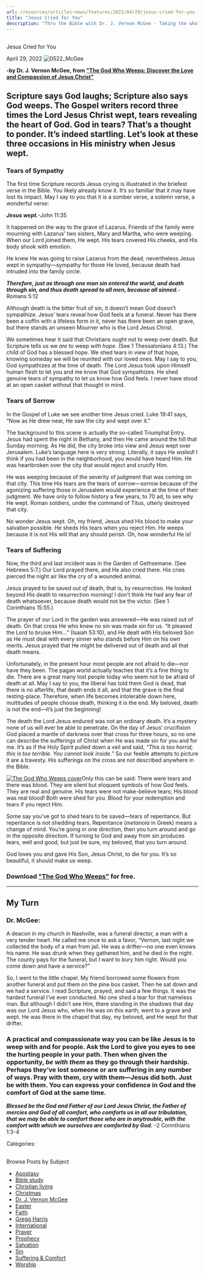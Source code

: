 ```yaml
---
url: /resources/articles-news/features/2022/04/29/jesus-cried-for-you
title: "Jesus Cried for You"
description: "Thru the Bible with Dr. J. Vernon McGee - Taking the whole Word to the whole world"
---
```







## 
 Jesus Cried for You


April 29, 2022
![](https://ttb.org/images/default-source/features-and-news/0522_mcgee35f94191-ee5d-477b-b806-832ae3c6dd46.jpg?sfvrsn=b5041816_1 "0522_McGee")




**-by Dr. J. Vernon McGee, from ["The God Who Weeps: Discover the Love and Compassion of Jesus Christ"](/docs/default-source/booklets/ttb_the-god-who-weeps.pdf?sfvrsn=4c001816_2)**

### 

### 

## Scripture says God laughs; Scripture also says God weeps. The Gospel writers record three times the Lord Jesus Christ wept, tears revealing the heart of God. God in tears? That’s a thought to ponder. It’s indeed startling. Let’s look at these three occasions in His ministry when Jesus wept.

### Tears of Sympathy

The first time Scripture records Jesus crying is illustrated in the briefest verse in the Bible. You likely already know it. It’s so familiar that it may have lost its impact. May I say to you that it is a somber verse, a solemn verse, a wonderful verse:

***Jesus wept.***-John 11:35 

It happened on the way to the grave of Lazarus. Friends of the family were mourning with Lazarus’ two sisters, Mary and Martha, who were weeping. When our Lord joined them, He wept. His tears covered His cheeks, and His body shook with emotion.

He knew He was going to raise Lazarus from the dead, nevertheless Jesus wept in sympathy—sympathy for those He loved, because death had intruded into the family circle.

***Therefore, just as through one man sin entered the world, and death through sin, and thus death spread to all men, because all sinned.***-Romans 5:12

Although death is the bitter fruit of sin, it doesn’t mean God doesn’t sympathize. Jesus’ tears reveal how God feels at a funeral. Never has there been a coffin with a lifeless form in it, never has there been an open grave, but there stands an unseen Mourner who is the Lord Jesus Christ.

We sometimes hear it said that Christians ought not to weep over death. But Scripture tells us we *are* to weep *with hope.* (See 1 Thessalonians 4:13.) The child of God has a blessed hope. We shed tears in view of that hope, knowing someday we will be reunited with our loved ones. May I say to you, God sympathizes at the time of death. The Lord Jesus took upon Himself human flesh to let you and me know that God sympathizes. He shed genuine tears of sympathy to let us know how God feels. I never have stood at an open casket without that thought in mind.

### Tears of Sorrow

In the Gospel of Luke we see another time Jesus cried. Luke 19:41 says, “Now as He drew near, He saw the city and wept over it.”

The background to this scene is actually the so-called Triumphal Entry. Jesus had spent the night in Bethany, and then He came around the hill that Sunday morning. As He did, the city broke into view and Jesus wept over Jerusalem. Luke’s language here is very strong. Literally, it says He *wailed*! I think if you had been in the neighborhood, you would have heard Him. He was heartbroken over the city that would reject and crucify Him. 

He was weeping because of the severity of judgment that was coming on that city. This time His tears are the tears of sorrow—sorrow because of the agonizing suffering those in Jerusalem would experience at the time of their judgment. We have only to follow history a few years, to 70 ad, to see why He wept. Roman soldiers, under the command of Titus, utterly destroyed that city. 

No wonder Jesus wept. Oh, my friend, Jesus shed His blood to make your salvation possible. He sheds His tears when you reject Him. He weeps because it is not His will that any should perish. Oh, how wonderful He is!

### Tears of Suffering

Now, the third and last incident was in the Garden of Gethsemane. (See Hebrews 5:7.) Our Lord prayed there, and He also cried there. His cries pierced the night air like the cry of a wounded animal. 

Jesus prayed to be saved *out of* death, that is, by resurrection. He looked beyond His death to resurrection morning! I don’t think He had any fear of death whatsoever, because death would not be the victor. (See 1 Corinthians 15:55.)

The prayer of our Lord in the garden was answered—He was raised out of death. On that cross He who knew no sin was made sin for us. “It pleased the Lord to bruise Him…” (Isaiah 53:10), and He dealt with His beloved Son as He must deal with every sinner who stands before Him on his own merits. Jesus prayed that He might be delivered out of death and all that death means. 

Unfortunately, in the present hour most people are not afraid to die—nor have they been. The pagan world actually teaches that it’s a fine thing to die. There are a great many lost people today who seem not to be afraid of death at all. May I say to you, the liberal has told them God is dead, that there is no afterlife, that death ends it all, and that the grave is the final resting-place. Therefore, when life becomes intolerable down here, multitudes of people choose death, thinking it is the end. My beloved, death is not the end—it’s just the beginning! 

The death the Lord Jesus endured was not an ordinary death. It’s a mystery none of us will ever be able to penetrate. On the day of Jesus’ crucifixion God placed a mantle of darkness over that cross for three hours, so no one can describe the sufferings of Christ when He was made sin for you and for me. It’s as if the Holy Spirit pulled down a veil and said, *“This is too horrid; this is too terrible. You cannot look inside.”* So our feeble attempts to picture it are a travesty. His sufferings on the cross are not described anywhere in the Bible.

[![The God Who Weeps cover](/images/default-source/booklet-covers/the-god-who-weeps-cover.jpg?sfvrsn=5a001816_0)](/docs/default-source/booklets/ttb_the-god-who-weeps.pdf?sfvrsn=4c001816_2)Only this can be said: There were tears and there was blood. They are silent but eloquent symbols of how God feels. They are real and genuine. His tears were not make-believe tears; His blood was real blood! Both were shed for you. Blood for your redemption and tears if you reject Him. 

Some say you’ve got to shed tears to be saved—tears of repentance. But repentance is not shedding tears. Repentance (*metanoia* in Greek) means a change of mind. You’re going in one direction, then you turn around and go in the opposite direction. If turning to God and away from sin produces tears, well and good, but just be sure, my beloved, that you turn around.

God loves you and gave His Son, Jesus Christ, to die for you. It’s so beautiful, it should make us weep. 

### Download ["The God Who Weeps"](/docs/default-source/booklets/ttb_the-god-who-weeps.pdf?sfvrsn=4c001816_2) for free.



---

## My Turn

### Dr. McGee:

A deacon in my church in Nashville, was a funeral director, a man with a very tender heart. He called me once to ask a favor, “Vernon, last night we collected the body of a man from jail. He was a drifter—no one even knows his name. He was drunk when they gathered him, and he died in the night. The county pays for the funeral, but I want to bury him right. Would you come down and have a service?” 

So, I went to the little chapel. My friend borrowed some flowers from 
another funeral and put them on the pine box casket. Then he sat down 
and we had a service. I read Scripture, prayed, and said a few things. 
It was the hardest funeral I’ve ever conducted. No one shed a tear for 
that nameless man. But although I didn’t see Him, there standing in the 
shadows that day was our Lord Jesus who, when He was on this earth, went
 to a grave and wept. He was there in the chapel that day, my beloved, 
and He wept for that drifter.

### A practical and compassionate way you can be like Jesus is to weep with and for people. Ask the Lord to give you eyes to see the hurting people in your path. Then when given the opportunity, *be with them* as they go through their hardship. Perhaps they’ve lost someone or are suffering in any number of ways. Pray with them, cry with them—Jesus did both. Just be with them. You can express your confidence in God and the comfort of God at the same time.

***Blessed be the God and Father of our Lord Jesus Christ, the Father of mercies and God of all comfort, who comforts us in all our tribulation, that we may be able to comfort those who are in anytrouble, with the comfort with which we ourselves are comforted by God.*** -2 Corinthians 1:3-4 

Categories: 









## 
 Browse Posts by Subject


* [Apostasy](/resources/articles-news/-in-tags/tags/Apostasy)
* [Bible study](/resources/articles-news/-in-tags/tags/Bible-study)
* [Christian living](/resources/articles-news/-in-tags/tags/Christian-living)
* [Christmas](/resources/articles-news/-in-tags/tags/Christmas)
* [Dr. J. Vernon McGee](/resources/articles-news/-in-tags/tags/Dr-J-Vernon-McGee)
* [Easter](/resources/articles-news/-in-tags/tags/easter)
* [Faith](/resources/articles-news/-in-tags/tags/Faith)
* [Gregg Harris](/resources/articles-news/-in-tags/tags/Gregg-Harris)
* [International](/resources/articles-news/-in-tags/tags/International)
* [Prayer](/resources/articles-news/-in-tags/tags/prayer)
* [Prophecy](/resources/articles-news/-in-tags/tags/Prophecy)
* [Salvation](/resources/articles-news/-in-tags/tags/Salvation)
* [Sin](/resources/articles-news/-in-tags/tags/sin)
* [Suffering & Comfort](/resources/articles-news/-in-tags/tags/Suffering-Comfort)
* [Worship](/resources/articles-news/-in-tags/tags/worship)






